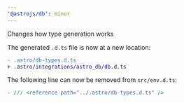 ```yaml
---
'@astrojs/db': minor
---
```


Changes how type generation works

The generated `.d.ts` file is now at a new location:

```diff
- .astro/db-types.d.ts
+ .astro/integrations/astro_db/db.d.ts
```

The following line can now be removed from `src/env.d.ts`:

```diff
- /// <reference path="../.astro/db-types.d.ts" />
```
